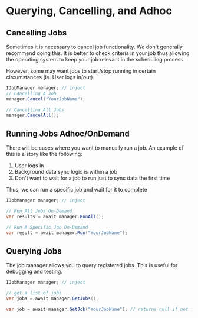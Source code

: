# Querying, Cancelling, and Adhoc


## Cancelling Jobs

Sometimes it is necessary to cancel job functionality.  We don't generally recommend doing this.  It is better to check criteria in your job thus allowing the operating system to keep your
job relevant in the scheduling process.

However, some may want jobs to start/stop running in certain circumstances (ie. User logs in/out).  

```csharp
IJobManager manager; // inject
// Cancelling A Job
manager.Cancel("YourJobName");

// Cancelling All Jobs
manager.CancelAll();
```

## Running Jobs Adhoc/OnDemand

There will be cases where you want to manually run a job.  An example of this is a story like the following:

1. User logs in
2. Background data sync logic is within a job
3. Don't want to wait for a job to run just to sync data the first time

Thus, we can run a specific job and wait for it to complete

```csharp
IJobManager manager; // inject

// Run All Jobs On-Demand
var results = await manager.RunAll();

// Run A Specific Job On-Demand
var result = await manager.Run("YourJobName");
```

## Querying Jobs

The job manager allows you to query registered jobs.  This is useful for debugging and testing.

```csharp
IJobManager manager; // inject

// get a list of jobs
var jobs = await manager.GetJobs();

var job = await manager.GetJob("YourJobName"); // returns null if not found
```